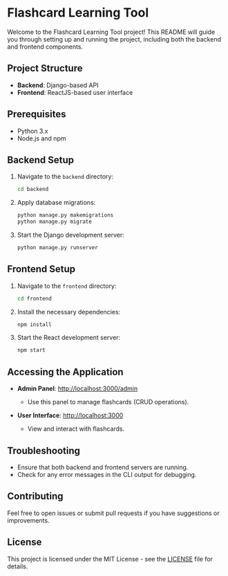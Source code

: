 # Flashcard Learning Tool

Welcome to the Flashcard Learning Tool project! This README will guide you through setting up and running the project, including both the backend and frontend components.

## Project Structure

- **Backend**: Django-based API
- **Frontend**: ReactJS-based user interface

## Prerequisites

- Python 3.x
- Node.js and npm

## Backend Setup

1. Navigate to the `backend` directory:
    ```bash
    cd backend
    ```

2. Apply database migrations:
    ```bash
    python manage.py makemigrations
    python manage.py migrate
    ```

3. Start the Django development server:
    ```bash
    python manage.py runserver
    ```

## Frontend Setup

1. Navigate to the `frontend` directory:
    ```bash
    cd frontend
    ```

2. Install the necessary dependencies:
    ```bash
    npm install
    ```

3. Start the React development server:
    ```bash
    npm start
    ```

## Accessing the Application

- **Admin Panel**: [http://localhost:3000/admin](http://localhost:3000/admin)
  - Use this panel to manage flashcards (CRUD operations).

- **User Interface**: [http://localhost:3000](http://localhost:3000)
  - View and interact with flashcards.

## Troubleshooting

- Ensure that both backend and frontend servers are running.
- Check for any error messages in the CLI output for debugging.

## Contributing

Feel free to open issues or submit pull requests if you have suggestions or improvements.

## License

This project is licensed under the MIT License - see the [LICENSE](LICENSE) file for details.

